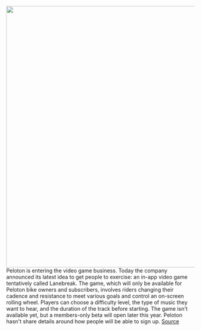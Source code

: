 <img src='https://cdn.vox-cdn.com/thumbor/NZReqoo6JU57D5VllwB_kon52AM=/0x0:1920x1080/1200x800/filters:focal(807x387:1113x693)/cdn.vox-cdn.com/uploads/chorus_image/image/69600102/Lanebreak___Gameplay___2.0.png' width='700px' /><br/>
Peloton is entering the video game business. Today the company announced its latest idea to get people to exercise: an in-app video game tentatively called Lanebreak. The game, which will only be available for Peloton bike owners and subscribers, involves riders changing their cadence and resistance to meet various goals and control an on-screen rolling wheel. Players can choose a difficulty level, the type of music they want to hear, and the duration of the track before starting. The game isn't available yet, but a members-only beta will open later this year. Peloton hasn't share details around how people will be able to sign up.
<a href='https://www.theverge.com/2021/7/19/22580340/peloton-lanebreak-in-app-game-launch'> Source <a/>